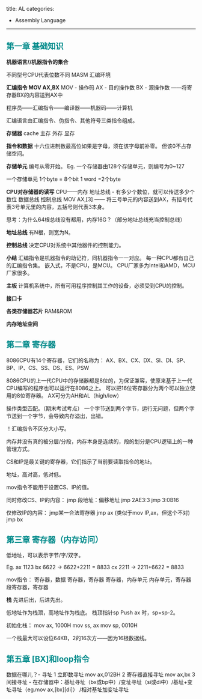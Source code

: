title: AL
categories:
  - Assembly Language
---
## <font color="#008B8B">**第一章 基础知识**</font>

**机器语言//机器指令的集合**

不同型号CPU代表位数不同
MASM 汇编环境

**汇编指令 MOV AX,BX**
MOV - 操作码
AX - 目的操作数
BX - 源操作数
——将寄存器BX的内容送到AX中

程序员——汇编指令——编译器——机器码——计算机

汇编语言由汇编指令、伪指令、其他符号三类指令组成。

**存储器**
cache
主存
外存
显存

**指令和数据**
十六位进制数最高位如果是字母，须在该字母前补零。
但该0不占存储空间。

**存储单元**
编号从零开始。
Eg. 一个存储器由128个存储单元，则编号为0~127

一个存储单元 1个byte = 8个bit
1 word =2个byte

**CPU对存储器的读写**
CPU——内存
地址总线 - 有多少个数位，就可以传送多少个数位
数据总线
控制总线
MOV AX,[3] —— 将三号单元的内容送到AX，有括号代表3号单元里的内容，五括号则代表3本身。

思考：为什么64根总线没有都用，内存16G？（部分地址总线充当控制总线）

**地址总线**
有N根，则宽为N。

**控制总线**
决定CPU对系统中其他器件的控制能力。

**小结**
汇编指令是机器指令的助记符，同机器指令一一对应。
每一种CPU都有自己的汇编指令集。
嵌入式，不是CPU，是MCU。
CPU厂家多为Intel和AMD，MCU厂家很多。

**主板**
计算机系统中，所有可用程序控制其工作的设备，必须受到CPU的控制。

**接口卡**

**各类存储器芯片**
RAM&ROM

**内存地址空间**

## <font color="#008B8B">**第二章 寄存器**</font>

8086CPU有14个寄存器，它们的名称为：
AX、BX、CX、DX、SI、DI、SP、BP、IP、CS、SS、DS、ES、PSW

8086CPU的上一代CPU中的存储器都是8位的，为保证兼容，使原来基于上一代CPU编写的程序也可以运行在8086之上。
可以把16位寄存器分为两个可以独立使用的8位寄存器。
AX可分为AH和AL（high/low）

操作类型匹配。（期末考试考点）
一个字节送到两个字节，运行无问题，但两个字节送到一个字节，会导致内存溢出，出错。

！汇编指令不区分大小写。

内存并没有真的被分层/分段，内存本身是连续的，段的划分是CPU逻辑上的一种管理方式。

CS和IP是最关键的寄存器，它们指示了当前要读取指令的地址。

地址，高对高，低对低。

mov指令不能用于设置CS、IP的值。

同时修改CS、IP的内容：
jmp 段地址：偏移地址
    jmp 2AE3:3
    jmp 3:0B16

仅修改IP的内容：
jmp某一合法寄存器
    jmp ax (类似于mov IP,ax，但这个不对)
    jmp bx

## <font color="#008B8B">**第三章 寄存器（内存访问）**</font>

低地址，可以表示字节/字/双字。

Eg.
ax 1123
bx 6622 -> 6622+2211 = 8833
cx 2211 -> 2211+6622 = 8833

mov指令：
寄存器，数据
寄存器，寄存器
寄存器，内存单元
内存单元，寄存器
段寄存器，寄存器

**栈**
先进后出，后进先出。

低地址作为栈顶，高地址作为栈底。
栈顶指针sp
Push ax 时，sp=sp-2。

初始化栈：
mov ax, 1000H
mov ss, ax
mov sp, 0010H

一个栈最大可以设位64KB，2的16次方——因为16根数据线。

## <font color="#008B8B">**第五章 [BX]和loop指令**</font>

数据在哪儿？- 寻址
1 立即数寻址 mov ax,012BH
2 寄存器直接寻址 mov ax,bx
3 间接寻址 - 在存储器中：基址寻址（bx或bp中）/变址寻址（si或di中）/基址+变址寻址（eg.mov ax,[bx][di]） /相对基址加变址寻址